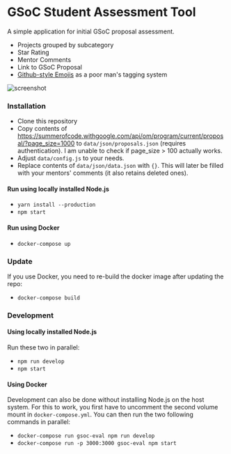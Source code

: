 # GSoC Student Assessment Tool

A simple application for initial GSoC proposal assessment.

- Projects grouped by subcategory
- Star Rating
- Mentor Comments
- Link to GSoC Proposal
- [Github-style Emojis](http://emoji-cheat-sheet.com/) as a poor man's tagging system


![screenshot](https://maximilianhils.com/upload/2016-03/2016-03-28_04-09-27.png)

### Installation

- Clone this repository
- Copy contents of https://summerofcode.withgoogle.com/api/om/program/current/proposal/?page_size=1000 to `data/json/proposals.json` (requires authentication). I am unable to check if page_size > 100 actually works.
- Adjust `data/config.js` to your needs.
- Replace contents of `data/json/data.json` with `{}`. This will later be filled with your mentors' comments (it also retains deleted ones).

#### Run using locally installed Node.js

- `yarn install --production`
- `npm start`

#### Run using Docker

- `docker-compose up`

### Update

If you use Docker, you need to re-build the docker image after updating the repo:

- `docker-compose build`

### Development

#### Using locally installed Node.js

Run these two in parallel:

- `npm run develop`
- `npm start`

#### Using Docker

Development can also be done without installing Node.js on the host system.
For this to work, you first have to uncomment the second volume mount in `docker-compose.yml`.
You can then run the two following commands in parallel:

- `docker-compose run gsoc-eval npm run develop`
- `docker-compose run -p 3000:3000 gsoc-eval npm start`
